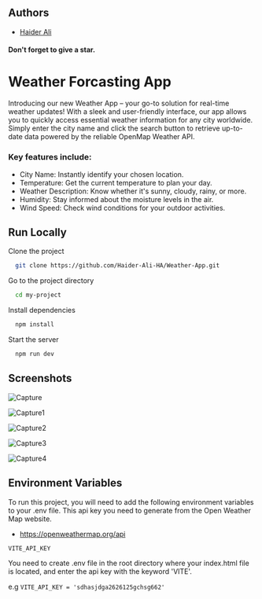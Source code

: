 
## Authors

- [Haider Ali](https://github.com/Haider-Ali-HA)

#### Don't forget to give a star.


# Weather Forcasting App

Introducing our new Weather App – your go-to solution for real-time weather updates! With a sleek and user-friendly interface, our app allows you to quickly access essential weather information for any city worldwide. Simply enter the city name and click the search button to retrieve up-to-date data powered by the reliable OpenMap Weather API.

### Key features include:
- City Name: Instantly identify your chosen location.
- Temperature: Get the current temperature to plan your day.
- Weather Description: Know whether it's sunny, cloudy, rainy, or more.
- Humidity: Stay informed about the moisture levels in the air.
- Wind Speed: Check wind conditions for your outdoor activities.
## Run Locally

Clone the project

```bash
  git clone https://github.com/Haider-Ali-HA/Weather-App.git
```

Go to the project directory

```bash
  cd my-project
```

Install dependencies

```bash
  npm install
```

Start the server

```bash
  npm run dev
```


## Screenshots

![Capture](https://github.com/Haider-Ali-HA/Weather-App/assets/112569777/d2eaadcc-758b-4366-8476-e6a6a31fc5e7)

![Capture1](https://github.com/Haider-Ali-HA/Weather-App/assets/112569777/58fe706c-d75d-4586-8621-c982835d1a53)

![Capture2](https://github.com/Haider-Ali-HA/Weather-App/assets/112569777/9bf3a887-025d-44f5-90ec-029945d00500)

![Capture3](https://github.com/Haider-Ali-HA/Weather-App/assets/112569777/630d0abd-9365-4494-b0cf-0d5bf60aa1b2)

![Capture4](https://github.com/Haider-Ali-HA/Weather-App/assets/112569777/4fcd0520-6d1d-4944-a364-93c918479ab8)

## Environment Variables

To run this project, you will need to add the following environment variables to your .env file.
This api key you need to generate from the Open Weather Map website. 
- https://openweathermap.org/api

`VITE_API_KEY`

You need to create .env file in the root directory where your index.html file is located, and enter the api key with the keyword 'VITE'.

e.g   ` VITE_API_KEY = 'sdhasjdga2626125gchsg662' `



